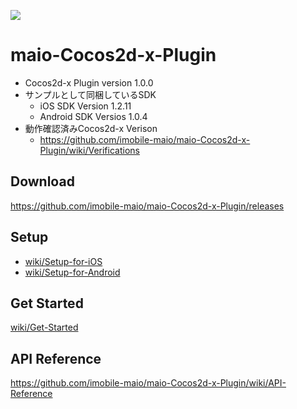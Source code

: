 ![](https://github.com/imobile-maio/maio-iOS-SDK/blob/wiki/doc/images/logo.png)

# maio-Cocos2d-x-Plugin

* Cocos2d-x Plugin version 1.0.0
* サンプルとして同梱しているSDK
    * iOS SDK Version 1.2.11
    * Android SDK Versios 1.0.4
* 動作確認済みCocos2d-x Verison
    * https://github.com/imobile-maio/maio-Cocos2d-x-Plugin/wiki/Verifications

## Download
https://github.com/imobile-maio/maio-Cocos2d-x-Plugin/releases

## Setup
* [wiki/Setup-for-iOS](https://github.com/imobile-maio/maio-Cocos2d-x-Plugin/wiki/Setup-for-iOS)
* [wiki/Setup-for-Android](https://github.com/imobile-maio/maio-Cocos2d-x-Plugin/wiki/Setup-for-Android)

## Get Started
[wiki/Get-Started](https://github.com/imobile-maio/maio-Cocos2d-x-Plugin/wiki/Get-Started)

## API Reference
https://github.com/imobile-maio/maio-Cocos2d-x-Plugin/wiki/API-Reference
